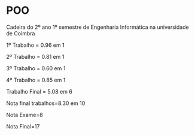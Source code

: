 # POO
Cadeira do 2º ano 1º semestre de Engenharia Informática na universidade de Coimbra



1º Trabalho = 0.96 em 1 

2º Trabalho = 0.81 em 1

3º Trabalho = 0.60 em 1

4º Trabalho = 0.85 em 1

Trabalho Final = 5.08 em 6

Nota final trabalhos=8.30 em 10

Nota Exame=8

Nota Final=17
